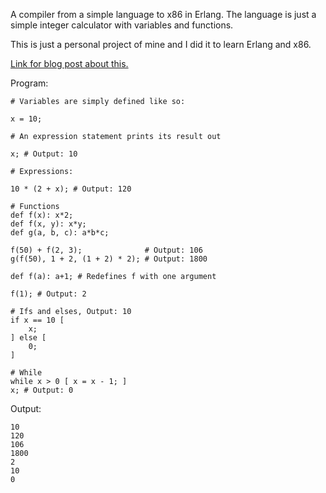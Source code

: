 A compiler from a simple language to x86 in Erlang. The language is just a simple integer calculator with variables and functions.

This is just a personal project of mine and I did it to learn Erlang and x86.

[Link for blog post about this.](https://petermlm.wordpress.com/2015/12/01/compiler-from-simple-language-to-x86-in-erlang/)

Program:

    # Variables are simply defined like so:

    x = 10;

    # An expression statement prints its result out

    x; # Output: 10

    # Expressions:

    10 * (2 + x); # Output: 120

    # Functions
    def f(x): x*2;
    def f(x, y): x*y;
    def g(a, b, c): a*b*c;

    f(50) + f(2, 3);              # Output: 106
    g(f(50), 1 + 2, (1 + 2) * 2); # Output: 1800

    def f(a): a+1; # Redefines f with one argument

    f(1); # Output: 2

    # Ifs and elses, Output: 10
    if x == 10 [
        x;
    ] else [
        0;
    ]

    # While
    while x > 0 [ x = x - 1; ]
    x; # Output: 0

Output:

    10
    120
    106
    1800
    2
    10
    0
